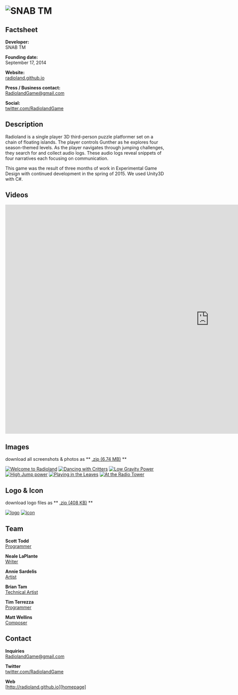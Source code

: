 # ![SNAB TM](assets/images/logo.png)

## Factsheet

**Developer:**  
SNAB TM

**Founding date:**  
September 17, 2014

**Website:**  
[radioland.github.io][homepage]

**Press / Business contact:**  
[RadiolandGame@gmail.com][contact]

**Social:**  
[twitter.com/RadiolandGame][twitter]  


## Description

Radioland is a single player 3D third-person puzzle platformer set on a chain of floating islands. The player controls Gunther as he explores four season-themed levels. As the player navigates through jumping challenges, they search for and collect audio logs. These audio logs reveal snippets of four narratives each focusing on communication.

This game was the result of three months of work in Experimental Game Design with continued development in the spring of 2015. We used Unity3D with C#.

<!--
## History

### Beginning

Lorem ipsum dolor sit amet, consectetur adipiscing elit, sed do eiusmod tempor incididunt ut labore et dolore magna aliqua. Ut enim ad minim veniam, quis nostrud exercitation ullamco laboris nisi ut aliquip ex ea commodo consequat. Duis aute irure dolor in reprehenderit in voluptate velit esse cillum dolore eu fugiat nulla pariatur. Excepteur sint occaecat cupidatat non proident, sunt in culpa qui officia deserunt mollit anim id est laborum.

### Second subhed if you want it!

Lorem ipsum dolor sit amet, consectetur adipiscing elit, sed do eiusmod tempor incididunt ut labore et dolore magna aliqua. Ut enim ad minim veniam, quis nostrud exercitation ullamco laboris nisi ut aliquip ex ea commodo consequat. Duis aute irure dolor in reprehenderit in voluptate velit esse cillum dolore eu fugiat nulla pariatur. Excepteur sint occaecat cupidatat non proident, sunt in culpa qui officia deserunt mollit anim id est laborum.
-->


## Videos

<iframe width="1280" height="720" src="https://www.youtube.com/embed/24NCiDUIGXA?rel=0" frameborder="0" allowfullscreen></iframe>

## Images

download all screenshots & photos as ** [.zip (6.74 MB)](assets/images/images.zip "Images zip") **

[![Welcome to Radioland](assets/images/Radioland-hello.png)](assets/images/Radioland-hello.png)
[![Dancing with Critters](assets/images/Radioland-dance.png)](assets/images/Radioland-dance.png)
[![Low Gravity Power](assets/images/Radioland-lowGravity.png)](assets/images/Radioland-lowGravity.png)
[![High Jump power](assets/images/Radioland-highJump.png)](assets/images/Radioland-highJump.png)
[![Playing in the Leaves](assets/images/Radioland-leaves.png)](assets/images/Radioland-leaves.png)
[![At the Radio Tower](assets/images/Radioland-radioTower.png)](assets/images/Radioland-radioTower.png)

## Logo & Icon

download logo files as ** [.zip (408 KB)]( assets/images/logo.zip "Logo & Icon zip") **

[![logo](assets/images/logo.png)](assets/images/logo.png "Logo")
[![icon](assets/images/icon.png)](assets/images/icon.png "Icon")

<!--
## Awards & Recognition

> * "Winner, XX awards." - *game name, December 13, 2013*
> * "Nominee, YY awards." - *game name, December 13, 2013*

## Selected Articles

> * "Quote quote quote."  
-- *Person Name, [Website](http://www.website.com/)*


> * "More quotes."  
-- *Person name, [Site](http://geocities.blog.com/)*


## Additional Links

**Company Link #1**  
Link to your company, or some affiliate. Located [here](https://link)

**Company Link #2**  
Another of these. See [here](https://link)
-->

## Team

**Scott Todd**  
[Programmer](http://scotttodd.github.io/)

**Neale LaPlante**  
[Writer](http://diokatsu.wix.com/portfolio/)

**Annie Sardelis**  
[Artist](http://asardelis3.wix.com/portfolio/)

**Brian Tam**  
[Technical Artist](http://xinoph.github.io/)

**Tim Terrezza**  
[Programmer](https://github.com/timmyterrezza/)

**Matt Wellins**  
[Composer](http://mattwellins.com/)

## Contact

**Inquiries**  
[RadiolandGame@gmail.com][contact]

**Twitter**  
[twitter.com/RadiolandGame][twitter]

**Web**  
[http://radioland.github.io][homepage]

<!--- =====================================================================  -->
<!--- Referenced links -->

[homepage]: http://radioland.github.io "Radioland"

[contact]: mailto:RadiolandGame@gmail.com

<!--- Social -->

[twitter]: https://twitter.com/RadiolandGame

